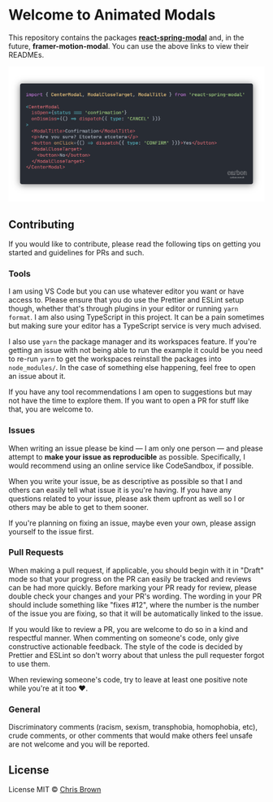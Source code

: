 # Welcome to Animated Modals

This repository contains the packages **[react-spring-modal](https://github.com/ChrisBrownie55/react-spring-modal/blob/master/spring/)** and, in the future, **framer-motion-modal**. You can use the above links to view their READMEs.

[![Example usage of CenterModal, ModalTitle, and ModalCloseTarget to make a "confirmation" modal](spring/assets/carbon.png)](https://github.com/ChrisBrownie55/react-spring-modal/blob/master/spring/)

## Contributing

If you would like to contribute, please read the following tips on getting you started and guidelines for PRs and such.

### Tools

I am using VS Code but you can use whatever editor you want or have access to. Please ensure that you do use the Prettier and ESLint setup though, whether that's through plugins in your editor or running `yarn format`. I am also using TypeScript in this project. It can be a pain sometimes but making sure your editor has a TypeScript service is very much advised.

I also use `yarn` the package manager and its workspaces feature. If you're getting an issue with not being able to run the example it could be you need to re-run `yarn` to get the workspaces reinstall the packages into `node_modules/`. In the case of something else happening, feel free to open an issue about it.

If you have any tool recommendations I am open to suggestions but may not have the time to explore them. If you want to open a PR for stuff like that, you are welcome to.

### Issues

When writing an issue please be kind — I am only one person — and please attempt to **make your issue as reproducible** as possible. Specifically, I would recommend using an online service like CodeSandbox, if possible.

When you write your issue, be as descriptive as possible so that I and others can easily tell what issue it is you're having. If you have any questions related to your issue, please ask them upfront as well so I or others may be able to get to them sooner.

If you're planning on fixing an issue, maybe even your own, please assign yourself to the issue first.

### Pull Requests

When making a pull request, if applicable, you should begin with it in "Draft" mode so that your progress on the PR can easily be tracked and reviews can be had more quickly. Before marking your PR ready for review, please double check your changes and your PR's wording. The wording in your PR should include something like "fixes #12", where the number is the number of the issue you are fixing, so that it will be automatically linked to the issue.

If you would like to review a PR, you are welcome to do so in a kind and respectful manner. When commenting on someone's code, only give constructive actionable feedback. The style of the code is decided by Prettier and ESLint so don't worry about that unless the pull requester forgot to use them.

When reviewing someone's code, try to leave at least one positive note while you're at it too ♥.

### General

Discriminatory comments (racism, sexism, transphobia, homophobia, etc), crude comments, or other comments that would make others feel unsafe are not welcome and you will be reported.

## License

License MIT © [Chris Brown](https://github.com/ChrisBrownie55)
